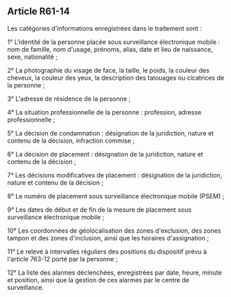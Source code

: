 Article R61-14
----
Les catégories d'informations enregistrées dans le traitement sont :

1° L'identité de la personne placée sous surveillance électronique mobile : nom
de famille, nom d'usage, prénoms, alias, date et lieu de naissance, sexe,
nationalité ;

2° La photographie du visage de face, la taille, le poids, la couleur des
cheveux, la couleur des yeux, la description des tatouages ou cicatrices de la
personne ;

3° L'adresse de résidence de la personne ;

4° La situation professionnelle de la personne : profession, adresse
professionnelle ;

5° La décision de condamnation : désignation de la juridiction, nature et
contenu de la décision, infraction commise ;

6° La décision de placement : désignation de la juridiction, nature et contenu
de la décision ;

7° Les décisions modificatives de placement : désignation de la juridiction,
nature et contenu de la décision ;

8° Le numéro de placement sous surveillance électronique mobile (PSEM) ;

9° Les dates de début et de fin de la mesure de placement sous surveillance
électronique mobile ;

10° Les coordonnées de géolocalisation des zones d'exclusion, des zones tampon
et des zones d'inclusion, ainsi que les horaires d'assignation ;

11° Le relevé à intervalles réguliers des positions du dispositif prévu à
l'article 763-12 porté par la personne ;

12° La liste des alarmes déclenchées, enregistrées par date, heure, minute et
position, ainsi que la gestion de ces alarmes par le centre de surveillance.
